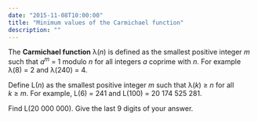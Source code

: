 ```yaml
---
date: "2015-11-08T10:00:00"
title: "Minimum values of the Carmichael function"
description: ""
---
```


<p>The <b>Carmichael function</b> λ(<var>n</var>) is defined as the smallest positive integer <var>m</var> such that <var>a<sup>m</sup></var> = 1 modulo <var>n</var> for all integers <var>a</var> coprime with <var>n</var>.
For example λ(8) = 2 and λ(240) = 4.</p>
<p>Define L(<var>n</var>) as the smallest positive integer <var>m</var> such that λ(<var>k</var>) ≥ <var>n</var> for all <var>k</var> ≥ <var>m</var>.
For example, L(6) = 241 and L(100) = 20 174 525 281.</p>
<p>Find L(20 000 000). Give the last 9 digits of your answer.</p>

